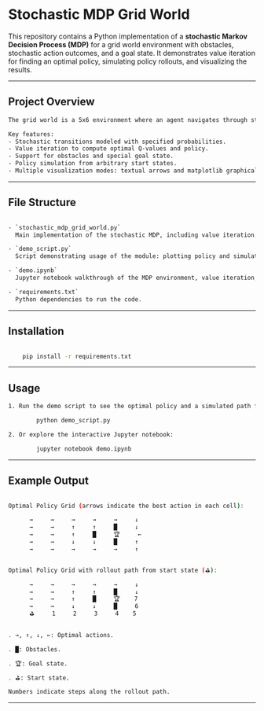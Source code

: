 # Stochastic MDP Grid World

This repository contains a Python implementation of a **stochastic Markov Decision Process (MDP)** for a grid world environment with obstacles, stochastic action outcomes, and a goal state. It demonstrates value iteration for finding an optimal policy, simulating policy rollouts, and visualizing the results.

---

## Project Overview
```bash
The grid world is a 5x6 environment where an agent navigates through states, avoiding obstacles to reach a goal state with a high reward. Actions are stochastic — the agent may veer off the intended direction with certain probabilities, adding realism to the environment.

Key features:
- Stochastic transitions modeled with specified probabilities.
- Value iteration to compute optimal Q-values and policy.
- Support for obstacles and special goal state.
- Policy simulation from arbitrary start states.
- Multiple visualization modes: textual arrows and matplotlib graphical grid.
```

---

## File Structure
```bash

- `stochastic_mdp_grid_world.py`  
  Main implementation of the stochastic MDP, including value iteration, policy simulation, and visualization functions.

- `demo_script.py`  
  Script demonstrating usage of the module: plotting policy and simulating a rollout.

- `demo.ipynb`  
  Jupyter notebook walkthrough of the MDP environment, value iteration, policy simulation, and visualizations.

- `requirements.txt`  
  Python dependencies to run the code.
```

---

## Installation
```bash

    pip install -r requirements.txt
```

---

## Usage
```bash
1. Run the demo script to see the optimal policy and a simulated path from a start state to the goal.

        python demo_script.py

2. Or explore the interactive Jupyter notebook:

        jupyter notebook demo.ipynb
```

---

## Example Output
```bash

Optimal Policy Grid (arrows indicate the best action in each cell):

      →     →     →     →     →     ↓   
      →     →     ↑     ↑     █     ↓   
      →     →     ↑     █     🏆     ←   
      →     →     ↓     ↓     █     ↑   
      →     →     →     →     →     ↑   


Optimal Policy Grid with rollout path from start state (⛳):

      →     →     →     →     →     ↓   
      →     →     ↑     ↑     █     ↓   
      →     →     ↑     █     🏆    7   
      →     →     ↓     ↓     █     6   
      ⛳     1     2     3     4    5
      

. →, ↑, ↓, ←: Optimal actions.

. █: Obstacles.

. 🏆: Goal state.

. ⛳: Start state.

Numbers indicate steps along the rollout path.

```
---



